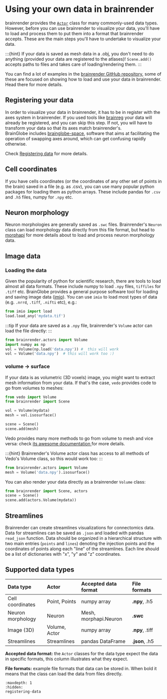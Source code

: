 # Using your own data in brainrender

brainrender provides the [`Actor`](../actors) class for many commonly-used data types. However, before you can use 
brainrender to visualize your data, you'll have to load and process them to put them into a format that 
brainrender accepts. These are the main steps you'll have to undertake to visualize your data.

:::{hint}
If your data is saved as mesh data in a .obj, you don't need to do anything  (provided your data are registered to 
the atlases)! `Scene.add()` accepts paths to files and takes care of loading/rendering them.
:::

You can find a lot of examples in the [brainrender GitHub repository](https://github.com/brainglobe/brainrender/tree/master/examples), 
some of these are focused on showing how to load and use your data in brainrender.  Head there for more details. 


## Registering your data

In order to visualize your data in brainrender, it has to be in register with the axes system in brainrender. If 
you used tools like [brainreg](/documentation/brainreg/index) your data will already be registered, and you can skip 
this step. If not, you will have to transform your data so that its axes match brainrender's.  
BrainGlobe includes [brainglobe-space](/documentation/brainglobe-space/index), software that aims at facilitating the operation of 
swapping axes around, which can get confusing rapidly otherwise. 

Check [Registering data](registering-data) for more details.

## Cell coordinates
If you have cells coordinates (or the coordinates of any other set of points in the brain) saved in a file 
(e.g. as .csv), you can use many popular python packages for loading them as python arrays. These include 
pandas for `.csv` and `.h5` files, numpy for `.npy` etc.

## Neuron morphology

Neuron morphologies are generally saved as `.swc` files. Brainrender's `Neuron` class can load morphology data 
directly from this file format, but head to [morphapi](/documentation/morphapi/index) for more details about to load 
and process neuron morphology data.

## Image data

### Loading the data

Given the popularity of python for scientific research, there are tools to load almost all data formats. These include 
numpy to load `.npy` files,  `tiffiles` for `.tiff` etc. BrainGlobe provides a general purpose software tool for 
loading and saving image data ([imio](https://github.com/brainglobe/imio)). You can use `imio` to load most types of 
data (e.g.  `.nrrd`, `.tiff`, `.nifti` etc), e.g.:

```python
from imio import load
load.load_any('mydata.tif')
```

:::tip
If your data are saved as a `.npy` file,  brainrender's `Volume` actor can load the file directly:
:::

```python
from brainrender.actors import Volume
import numpy as np
vol = Volume(np.load('data.npy')) #  this will work
vol = Volume('data.npy')  # this will work too :)
```

### volume -> surface

If your data is as volumetric (3D voxels) image,  you might want to extract mesh information from your data. 
If that's the case, `vedo` provides code to go from volumes to meshes:

```python
from vedo import Volume
from brainrender import Scene

vol = Volume(mydata)
mesh = vol.isosurface()

scene = Scene()
scene.add(mesh)
```

Vedo provides many more methods to go from volume to mesh and vice versa: check 
[its awesome documentation ](https://vedo.embl.es) for more details.

:::{hint}
Brainrender's Volume actor class has access to all methods of Vedo's Volume class, so this would work too:
:::

```python
from brainrender.actors import Volume
mesh = Volume('data.npy').isosurface()
```

You can also render your data directly as a brainrender `Volume` class: 

```python
from brainrender import Scene, actors
scene = Scene()
scene.add(actors.Volume(mydata))
```

## Streamlines

Brainrender can create streamlines visualizations for connectomics data. Data for streamlines can be saved as 
`.json` and loaded with pandas `read_json` function. Data should be organized in a hierarchical structure with two 
main entries (`points` and `lines`) denoting the injection points and the coordinates of points along each "line" of 
the streamlines.  Each line should be a list of dictionaries with "x", "y" and "z" coordinates.

## Supported data types

| Data type | Actor | Accepted data format | File formats |  |
| :--- | :--- | :--- | :--- | :--- |
| Cell coordinates | Point, Points | numpy array | **.npy**, .h5 |  |
| Neuron morphology | Neuron | Mesh, morphapi.Neuron | **.swc** |  |
| Image \(3D\) | Volume,  Actor | numpy array | .**npy**,  .tiff |  |
| Streamlines | Streamlines | pandas DataFrame | .**json**, .h5 |  |

**Accepted data format:** the `Actor` classes for the data type expect the data in specific formats, this column
illustrates what they expect.

**File formats:** example file formats that data can be stored in. When bold it means that the class can load the data
from files directly. 



```{toctree}
:maxdepth: 1
:hidden:
registering-data
```